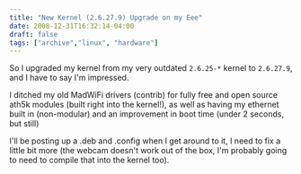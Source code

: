 ```yaml
---
title: "New Kernel (2.6.27.9) Upgrade on my Eee"
date: 2008-12-31T16:32:14-04:00
draft: false
tags: ["archive","linux", "hardware"]
---
```


So I upgraded my kernel from my very outdated `2.6.25-*` kernel to `2.6.27.9`, and I have to say I'm impressed.

I ditched my old MadWiFi drivers (contrib) for fully free and open source ath5k modules (built right into the kernel!), as well as having my ethernet built in (non-modular) and an improvement in boot time (under 2 seconds, but still)

I'll be posting up a .deb and .config when I get around to it, I need to fix a little bit more (the webcam doesn't work out of the box, I'm probably going to need to compile that into the kernel too).
